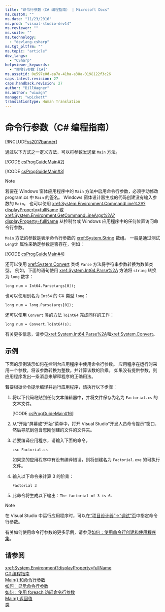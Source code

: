 ```yaml
---
title: "命令行参数（C# 编程指南） | Microsoft Docs"
ms.custom: ""
ms.date: "11/23/2016"
ms.prod: "visual-studio-dev14"
ms.reviewer: ""
ms.suite: ""
ms.technology: 
  - "devlang-csharp"
ms.tgt_pltfrm: ""
ms.topic: "article"
dev_langs: 
  - "CSharp"
helpviewer_keywords: 
  - "命令行参数 [C#]"
ms.assetid: 0e597e0d-ea7a-41ba-a38a-0198122f3c26
caps.latest.revision: 27
caps.handback.revision: 27
author: "BillWagner"
ms.author: "wiwagn"
manager: "wpickett"
translationtype: Human Translation
---
```

# 命令行参数（C# 编程指南）
[!INCLUDE[vs2017banner](../../../csharp/includes/vs2017banner.md)]

通过以下方式之一定义方法，可以将参数发送至 `Main` 方法。  
  
 [!CODE [csProgGuideMain#2](../CodeSnippet/VS_Snippets_VBCSharp/csProgGuideMain#2)]  
  
 [!CODE [csProgGuideMain#3](../CodeSnippet/VS_Snippets_VBCSharp/csProgGuideMain#3)]  
  
> [!NOTE]
>  若要在 Windows 窗体应用程序中的 `Main` 方法中启用命令行参数，必须手动修改 program.cs 中 `Main` 的签名。  Windows 窗体设计器生成的代码创建没有输入参数的 `Main`。  也可以使用 <xref:System.Environment.CommandLine%2A?displayProperty=fullName> 或 <xref:System.Environment.GetCommandLineArgs%2A?displayProperty=fullName> 从控制台或 Windows 应用程序中的任何位置访问命令行参数。  
  
 `Main` 方法的参数是表示命令行参数的 <xref:System.String> 数组。  一般是通过测试 `Length` 属性来确定参数是否存在，例如：  
  
 [!CODE [csProgGuideMain#4](../CodeSnippet/VS_Snippets_VBCSharp/csProgGuideMain#4)]  
  
 还可以使用 <xref:System.Convert> 类或 `Parse` 方法将字符串参数转换为数值类型。  例如，下面的语句使用 <xref:System.Int64.Parse%2A> 方法将 `string` 转换为 `long` 数字：  
  
```  
long num = Int64.Parse(args[0]);  
```  
  
 也可以使用别名为 `Int64` 的 C\# 类型 `long`：  
  
```  
long num = long.Parse(args[0]);  
```  
  
 还可以使用 `Convert` 类的方法 `ToInt64` 完成同样的工作：  
  
```  
long num = Convert.ToInt64(s);  
```  
  
 有关更多信息，请参见<xref:System.Int64.Parse%2A>和<xref:System.Convert>。  
  
## 示例  
 下面的示例演示如何在控制台应用程序中使用命令行参数。  应用程序在运行时采用一个参数，将该参数转换为整数，并计算该数的阶乘。  如果没有提供参数，则应用程序发出一条消息来解释程序的正确用法。  
  
 若要根据命令提示编译并运行应用程序，请执行以下步骤：  
  
1.  将以下代码粘贴到任何文本编辑器中，并将文件保存为名为 `Factorial.cs` 的文本文件。  
  
     [!CODE [csProgGuideMain#16](../CodeSnippet/VS_Snippets_VBCSharp/csProgGuideMain#16)]  
  
2.  从“开始”屏幕或“开始”菜单中，打开 Visual Studio“开发人员命令提示”窗口，然后导航到包含您刚创建的文件的文件夹。  
  
3.  若要编译应用程序，请输入下面的命令。  
  
     `csc Factorial.cs`  
  
     如果您的应用程序中有没有编译错误，则将创建名为 `Factorial.exe` 的可执行文件。  
  
4.  输入以下命令来计算 3 的阶乘：  
  
     `Factorial 3`  
  
5.  此命令将生成以下输出：`The factorial of 3 is 6.`  
  
> [!NOTE]
>  在 Visual Studio 中运行应用程序时，可以在[“项目设计器”\-\>“调试”页](/visual-studio/ide/reference/debug-page-project-designer)中指定命令行参数。  
  
 有关如何使用命令行参数的更多示例，请参见[如何：使用命令行创建和使用程序集](../Topic/How%20to:%20Create%20and%20Use%20Assemblies%20Using%20the%20Command%20Line%20\(C%23%20and%20Visual%20Basic\).md)。  
  
## 请参阅  
 <xref:System.Environment?displayProperty=fullName>   
 [C\# 编程指南](../../../csharp/programming-guide/index.md)   
 [Main\(\) 和命令行参数](../../../csharp/programming-guide/main-and-command-args/main-and-command-line-arguments.md)   
 [如何：显示命令行参数](../../../csharp/programming-guide/main-and-command-args/how-to-display-command-line-arguments.md)   
 [如何：使用 foreach 访问命令行参数](../../../csharp/programming-guide/main-and-command-args/how-to-access-command-line-arguments-using-foreach.md)   
 [Main\(\) 返回值](../../../csharp/programming-guide/main-and-command-args/main-return-values.md)   
 [类](../../../csharp/programming-guide/classes-and-structs/classes.md)